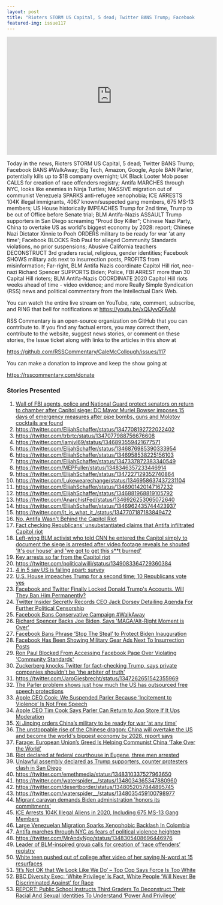 ```yaml
---
layout: post
title: "Rioters STORM US Capital, 5 dead; Twitter BANS Trump; Facebook BANS #WalkAway; Big Tech BANS Parler"
featured-img: issue117
---
```


<iframe width="560" height="315" src="https://www.youtube.com/embed/xQlJyvQFAsM" frameborder="0" allow="accelerometer; autoplay; encrypted-media; gyroscope; picture-in-picture" allowfullscreen></iframe>

Today in the news, Rioters STORM US Capital, 5 dead; Twitter BANS Trump; Facebook BANS #WalkAway; Big Tech, Amazon, Google, Apple BAN Parler, potentially kills up to $1B company overnight; UK Black Looter Mob poser CALLS for creation of race offenders registry; Antifa MARCHES through NYC, looks like enemies in Ninja Turtles; MASSIVE migration out of communist Venezuela SPARKS anti-refugee xenophobia; ICE ARRESTS 104K illegal immigrants, 4067 known/suspected gang members, 675 MS-13 members; US House historically IMPEACHES Trump for 2nd time, Trump to be out of Office before Senate trial; BLM Antifa-Nazis ASSAULT Trump supporters in San Diego screaming "Proud Boy Killer"; Chinese Nazi Party, China to overtake US as world's biggest economy by 2028: report; Chinese Nazi Dictator Xinnie to Pooh ORDERS military to be ready for war 'at any time'; Facebook BLOCKS Rob Paul for alleged Community Standards violations, no prior suspensions; Abusive California teachers DECONSTRUCT 3rd graders racial, religious, gender identities; Facebook SHOWS military ads next to insurrection posts, PROFITS from misinformation; Far-right, BLM Antifa Nazis coordinate Capitol Hill riot, neo-nazi Richard Spencer SUPPORTS Biden; Police, FBI ARREST more than 30 Capital Hill rioters; BLM Antifa-Nazis COORDINATE 2020 Capitol Hill riots weeks ahead of time - video evidence; and more Really Simple Syndication (RSS) news and political commentary from the Intellectual Dark Web.

You can watch the entire live stream on YouTube, rate, comment, subscribe, and RING that bell for notifications at https://youtu.be/xQlJyvQFAsM

RSS Commentary is an open-source organization on GitHub that you can contribute to. If you find any factual errors, you may correct them, contribute to the website, suggest news stories, or comment on these stories, the Issue ticket along with links to the articles in this show at 

https://github.com/RSSCommentary/CaleMcCollough/issues/117

You can make a donation to improve and keep the show going at

https://rsscommentary.com/donate

### Stories Presented

1. [Wall of FBI agents, police and National Guard protect senators on return to chamber after Capitol siege: DC Mayor Muriel Bowser imposes 15 days of emergency measures after pipe bombs, guns and Molotov cocktails are found](https://www.dailymail.co.uk/news/article-9119427/Mike-Pence-REFUSES-follow-Donald-Trumps-demand-overturn-Joe-Bidens-victory.html?ns_mchannel=rss&ns_campaign=1490&ito=1490)
1. https://twitter.com/ElijahSchaffer/status/1347708192722022402
1. https://twitter.com/trbrtc/status/1347077988756676608
1. https://twitter.com/iamjvl69/status/1346893559421677571
1. https://twitter.com/ElijahSchaffer/status/1346876985390333954
1. https://twitter.com/ElijahSchaffer/status/1346958538225156103
1. https://twitter.com/ElijahSchaffer/status/1347337872383340549
1. https://twitter.com/MEPFuller/status/1348346357233446914
1. https://twitter.com/ElijahSchaffer/status/1347227129352740864
1. https://twitter.com/Lukewearechange/status/1346958637437231104
1. https://twitter.com/ElijahSchaffer/status/1346901420147167232
1. https://twitter.com/ElijahSchaffer/status/1346881968819105792
1. https://twitter.com/AnarchistFed/status/1346926253065072640
1. https://twitter.com/ElijahSchaffer/status/1346962435744423937
1. https://twitter.com/it_is_what_it_/status/1347707187183849472
1. [No, Antifa Wasn't Behind the Capitol Riot](https://reason.com/2021/01/07/antifa-violence-trump-capitol-riot/)
1. [Fact checking Republicans' unsubstantiated claims that Antifa infiltrated Capitol riot](https://www.cnn.com/2021/01/07/politics/capitol-antifa-infiltration-fact-check/index.html)
1. [Left-wing BLM activist who told CNN he entered the Capitol simply to document the siege is arrested after video footage reveals he shouted 'It's our house' and 'we got to get this s**t burned'](https://www.dailymail.co.uk/news/article-9149861/amp/Left-wing-activist-arrested-relation-siege-Capitol-Building.html)
1. [Key arrests so far from the Capitol riot](https://www.wpsdlocal6.com/news/key-arrests-so-far-from-the-capitol-riot/article_0ca51ef6-56f5-11eb-a267-ebb50a24a300.html)
1. https://twitter.com/politicalwilli/status/1349083364729360384
1. [4 in 5 say US is falling apart: survey](https://thehill.com/homenews/news/534204-4-in-5-say-us-is-falling-apart-survey)
1. [U.S. House impeaches Trump for a second time; 10 Republicans vote yes](https://www.reuters.com/article/us-usa-trump/majority-of-house-votes-to-impeach-trump-after-u-s-capitol-siege-idUSKBN29I2DB)
1. [Facebook and Twitter Finally Locked Donald Trump's Accounts. Will They Ban Him Permanently?](https://time.com/5927398/facebook-twitter-trump-suspension-capitol/)
1. [Twitter Insider Secretly Records CEO Jack Dorsey Detailing Agenda For Further Political Censorship](https://www.youtube.com/watch?v=ZFhHg8QXTE8)
1. [Facebook Bans Conservative Campaign #WalkAway](https://humanevents.com/2021/01/08/facebook-bans-conservative-campaign-walkaway/)
1. [Richard Spencer Backs Joe Biden, Says 'MAGA/Alt-Right Moment is Over'](https://www.newsweek.com/richard-spencer-joe-biden-trump-maga-1527141)
1. [Facebook Bans Phrase ‘Stop The Steal’ to Protect Biden Inauguration](https://www.tasnimnews.com/en/news/2021/01/12/2431215/facebook-bans-phrase-stop-the-steal-to-protect-biden-inauguration)
1. [Facebook Has Been Showing Military Gear Ads Next To Insurrection Posts](https://www.buzzfeednews.com/article/ryanmac/facebook-profits-military-gear-ads-capitol-riot)
1. [Ron Paul Blocked From Accessing Facebook Page Over Violating 'Community Standards'](https://www.newsweek.com/ron-paul-blocked-accessing-facebook-page-over-violating-community-standards-1560639)
1. [Zuckerberg knocks Twitter for fact-checking Trump, says private companies shouldn't be 'the arbiter of truth'](https://www.foxnews.com/media/facebook-mark-zuckerberg-twitter-fact-checking-trump)
1. https://twitter.com/JaroGiesbrecht/status/1347262651542355969
1. [The Parler problem shows just how much the US has outsourced free speech protections](https://qz.com/1956380/amazons-parler-ban-displays-big-techs-power-over-online-speech/)
1. [Apple CEO Cook: We Suspended Parler Because ‘Incitement to Violence’ Is Not Free Speech](https://www.breitbart.com/clips/2021/01/15/apple-ceo-cook-we-suspended-parler-because-incitement-to-violence-is-not-free-speech/)
1. [Apple CEO Tim Cook Says Parler Can Return to App Store If It Ups Moderation](https://www.newsweek.com/apple-ceo-tim-cook-parler-return-app-store-moderation-1562101)
1. [Xi Jinping orders China’s military to be ready for war ‘at any time’](https://americanmilitarynews.com/2021/01/xi-jinping-orders-chinas-military-to-be-ready-for-war-at-any-time/)
1. [The unstoppable rise of the Chinese dragon: China will overtake the US and become the world's biggest economy by 2028, report says](https://www.dailymail.co.uk/news/article-9088907/China-overtake-worlds-biggest-economy-2028-report-says.html?ns_mchannel=rss&ns_campaign=1490&ito=1490)
1. [Farage: European Union’s Greed Is Helping Communist China ‘Take Over the World’](https://www.breitbart.com/europe/2021/01/07/farage-eus-greed-is-helping-communist-china-take-over-the-world/)
1. [Riot declared at federal courthouse in Eugene, three men arrested](https://www.kezi.com/content/news/Riot-breaks-out-at-Eugene-Federal-Courthouse-three-men-arrested--573564221.html)
1. [Unlawful assembly declared as Trump supporters, counter protesters clash in San Diego](https://thehill.com/homenews/533515-unlawful-assembly-declared-as-trump-supporters-counter-protesters-clash-in-san-diego)
1. https://twitter.com/emethmedia/status/1348310337527963650
1. https://twitter.com/waterspider__/status/1348034365347880960
1. https://twitter.com/desertborder/status/1348052057844895745
1. https://twitter.com/waterspider__/status/1348035459100798977
1. [Migrant caravan demands Biden administration 'honors its commitments'](https://www.foxnews.com/politics/migrant-caravan-biden-administration-commitments)
1. [ICE Arrests 104K Illegal Aliens in 2020, Including 675 MS-13 Gang Members](https://www.breitbart.com/politics/2020/12/27/ice-arrests-104k-illegal-aliens-2020-including-675-ms-13-gang-members/)
1. [Large Venezuelan Migration Sparks Xenophobic Backlash In Colombia](https://www.npr.org/2020/12/29/949548865/large-venezuelan-migration-sparks-xenophobic-backlash-in-colombia)
1. [Antifa marches through NYC as fears of political violence heighten](https://www.foxnews.com/us/antifa-nyc-violence-fears)
1. https://twitter.com/MrAndyNgo/status/1348305408696446976
1. [Leader of BLM-inspired group calls for creation of ‘race offenders’ registry](https://nypost.com/2020/12/30/leader-of-blm-inspired-group-calls-for-race-offenders-registry/)
1. [White teen pushed out of college after video of her saying N-word at 15 resurfaces](https://nypost.com/2020/12/29/white-teen-kicked-out-of-college-after-n-word-video-resurfaces/)
1. [‘It’s Not OK that We Look Like We Do’ – Top Cop Says Force Is Too White](https://www.breitbart.com/europe/2021/01/10/its-not-ok-that-we-look-like-we-do-top-cop-says-force-is-too-white/)
1. [BBC Diversity Exec: ‘White Privilege’ Is Fact, White People ‘Will Never Be Discriminated Against’ for Race](https://www.breitbart.com/europe/2020/12/26/bbc-diversity-exec-white-privilege-fact-white-people-will-never-discriminated-against/)
1. [REPORT: Public School Instructs Third Graders To Deconstruct Their Racial And Sexual Identities To Understand ‘Power And Privilege’](https://dailycaller.com/2021/01/13/r-i-meyerholz-elementary-school-cupertino-union-district-critical-race-theory-third-grade/)
